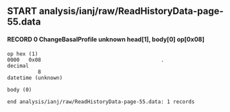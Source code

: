 ## START analysis/ianj/raw/ReadHistoryData-page-55.data
#### RECORD 0 ChangeBasalProfile unknown head[1], body[0] op[0x08]

    op hex (1)
    0000   0x08                                       .
    decimal
              8
    datetime (unknown)

    body (0)

`end analysis/ianj/raw/ReadHistoryData-page-55.data: 1 records`
